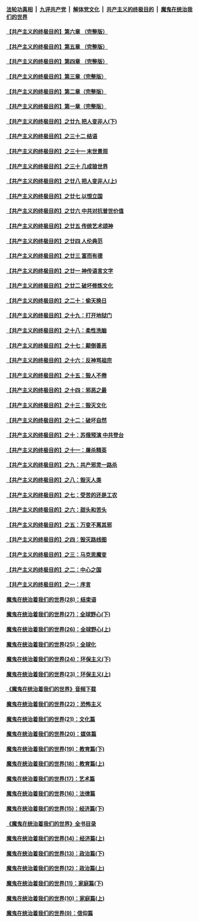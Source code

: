 ####  [法轮功真相](../../../../basic/blob/master/README.md?t=06101931) &nbsp;|&nbsp; [九评共产党](../../../../9ping.md/blob/master/README.md?t=06101931) &nbsp;|&nbsp; [解体党文化](../../../../jtdwh.md/blob/master/README.md?t=06101931)  &nbsp;|&nbsp; [共产主义的终极目的](../../../../gczydzjmd.md/blob/master/README.md?t=06101931) &nbsp;|&nbsp; [魔鬼在统治我们的世界](../../../../mgztzwmdsj.md/blob/master/README.md?t=06101931) 

#### [【共产主义的终极目的】第六章 （完整版）](../pages/nsc422/n11428913.md?t=06101931) 

#### [【共产主义的终极目的】第五章 （完整版）](../pages/nsc422/n11428912.md?t=06101931) 

#### [【共产主义的终极目的】第四章 （完整版）](../pages/nsc422/n11428907.md?t=06101931) 

#### [【共产主义的终极目的】第三章（完整版）](../pages/nsc422/n11428848.md?t=06101931) 

#### [【共产主义的终极目的】第二章（完整版）](../pages/nsc422/n11428831.md?t=06101931) 

#### [【共产主义的终极目的】第一章（完整版）](../pages/nsc422/n11417651.md?t=06101931) 

#### [【共产主义的终极目的】之廿九 把人变非人(下)](../pages/nsc422/n11344140.md?t=06101931) 

#### [【共产主义的终极目的】之三十二 结语](../pages/nsc422/n11360535.md?t=06101931) 

#### [【共产主义的终极目的】之三十一 末世景观](../pages/nsc422/n11351129.md?t=06101931) 

#### [【共产主义的终极目的】之三十 几成狼世界](../pages/nsc422/n11348280.md?t=06101931) 

#### [【共产主义的终极目的】之廿八 把人变非人(上)](../pages/nsc422/n11340492.md?t=06101931) 

#### [【共产主义的终极目的】之廿七 以恨立国](../pages/nsc422/n11336944.md?t=06101931) 

#### [【共产主义的终极目的】之廿六 中共对抗普世价值](../pages/nsc422/n11324785.md?t=06101931) 

#### [【共产主义的终极目的】之廿五 传统艺术颂神](../pages/nsc422/n11296396.md?t=06101931) 

#### [【共产主义的终极目的】之廿四 人伦典范](../pages/nsc422/n11296397.md?t=06101931) 

#### [【共产主义的终极目的】之廿三 富而有德](../pages/nsc422/n11283598.md?t=06101931) 

#### [【共产主义的终极目的】之廿一 神传语言文字](../pages/nsc422/n11263265.md?t=06101931) 

#### [【共产主义的终极目的】之廿二 破坏修炼文化](../pages/nsc422/n11245728.md?t=06101931) 

#### [【共产主义的终极目的】之二十：偷天换日](../pages/nsc422/n11238846.md?t=06101931) 

#### [【共产主义的终极目的】之十九：打开地狱门](../pages/nsc422/n11206376.md?t=06101931) 

#### [【共产主义的终极目的】之十八：柔性洗脑](../pages/nsc422/n11199994.md?t=06101931) 

#### [【共产主义的终极目的】之十七：颠倒善恶](../pages/nsc422/n11179782.md?t=06101931) 

#### [【共产主义的终极目的】之十六：反神骂祖宗](../pages/nsc422/n11166798.md?t=06101931) 

#### [【共产主义的终极目的】之十五：毁人不倦](../pages/nsc422/n11166792.md?t=06101931) 

#### [【共产主义的终极目的】之十四：邪恶之最](../pages/nsc422/n11150249.md?t=06101931) 

#### [【共产主义的终极目的】之十三：毁灭文化](../pages/nsc422/n11135227.md?t=06101931) 

#### [【共产主义的终极目的】之十二：破坏自然](../pages/nsc422/n11135214.md?t=06101931) 

#### [【共产主义的终极目的】之十：苏俄预演 中共登台](../pages/nsc422/n11118424.md?t=06101931) 

#### [【共产主义的终极目的】之十一：屠杀精英](../pages/nsc422/n11118442.md?t=06101931) 

#### [【共产主义的终极目的】之九：共产邪灵一路杀](../pages/nsc422/n11114139.md?t=06101931) 

#### [【共产主义的终极目的】之八：毁灭人类](../pages/nsc422/n11108503.md?t=06101931) 

#### [【共产主义的终极目的】之七：受苦的还是工农](../pages/nsc422/n11101809.md?t=06101931) 

#### [【共产主义的终极目的】之六：甜头和苦头](../pages/nsc422/n11096971.md?t=06101931) 

#### [【共产主义的终极目的】之五：万变不离其邪](../pages/nsc422/n11091285.md?t=06101931) 

#### [【共产主义的终极目的】之四：毁灭路线图](../pages/nsc422/n11086284.md?t=06101931) 

#### [【共产主义的终极目的】之三：马克思魔变](../pages/nsc422/n11061941.md?t=06101931) 

#### [【共产主义的终极目的】之二：中心之国](../pages/nsc422/n11047728.md?t=06101931) 

#### [【共产主义的终极目的】之一：序言](../pages/nsc422/n11086077.md?t=06101931) 

#### [魔鬼在统治着我们的世界(28)：结束语](../pages/nsc422/n10936246.md?t=06101931) 

#### [魔鬼在统治着我们的世界(27)：全球野心(下)](../pages/nsc422/n10928319.md?t=06101931) 

#### [魔鬼在统治着我们的世界(26)：全球野心(上)](../pages/nsc422/n10900318.md?t=06101931) 

#### [魔鬼在统治着我们的世界(25)：全球化](../pages/nsc422/n10788205.md?t=06101931) 

#### [魔鬼在统治着我们的世界(24)：环保主义(下)](../pages/nsc422/n10695307.md?t=06101931) 

#### [魔鬼在统治着我们的世界(23)：环保主义(上)](../pages/nsc422/n10688613.md?t=06101931) 

#### [《魔鬼在统治着我们的世界》音频下载](../pages/nsc422/n10635553.md?t=06101931) 

#### [魔鬼在统治着我们的世界(22)：恐怖主义](../pages/nsc422/n10614727.md?t=06101931) 

#### [魔鬼在统治着我们的世界(21)：文化篇](../pages/nsc422/n10597706.md?t=06101931) 

#### [魔鬼在统治着我们的世界(20)：媒体篇](../pages/nsc422/n10586579.md?t=06101931) 

#### [魔鬼在统治着我们的世界(19)：教育篇(下)](../pages/nsc422/n10564808.md?t=06101931) 

#### [魔鬼在统治着我们的世界(18)：教育篇(上)](../pages/nsc422/n10526970.md?t=06101931) 

#### [魔鬼在统治着我们的世界(17)：艺术篇](../pages/nsc422/n10499093.md?t=06101931) 

#### [魔鬼在统治着我们的世界(16)：法律篇](../pages/nsc422/n10485969.md?t=06101931) 

#### [魔鬼在统治着我们的世界(15)：经济篇(下)](../pages/nsc422/n10469975.md?t=06101931) 

#### [《魔鬼在统治着我们的世界》全书目录](../pages/nsc422/n10464261.md?t=06101931) 

#### [魔鬼在统治着我们的世界(14)：经济篇(上)](../pages/nsc422/n10457370.md?t=06101931) 

#### [魔鬼在统治着我们的世界(13)：政治篇(下)](../pages/nsc422/n10448270.md?t=06101931) 

#### [魔鬼在统治着我们的世界(12)：政治篇(上)](../pages/nsc422/n10444576.md?t=06101931) 

#### [魔鬼在统治着我们的世界(11)：家庭篇(下)](../pages/nsc422/n10440961.md?t=06101931) 

#### [魔鬼在统治着我们的世界(10)：家庭篇(上)](../pages/nsc422/n10435448.md?t=06101931) 

#### [魔鬼在统治着我们的世界(9)：信仰篇](../pages/nsc422/n10432159.md?t=06101931) 

